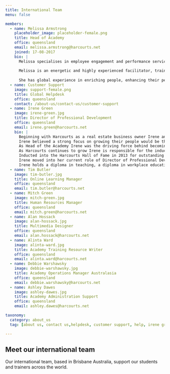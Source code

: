 ```yaml
---
title: International Team
menu: false

members:
  - name: Melissa Armstrong
    placeholder_image: placeholder-female.png
    title: Head of Academy
    office: queensland
    email: melissa.armstrong@harcourts.net
    joined: 17-08-2017
    bio: |
      Melissa specialises in employee engagement and performance services. Melissa, joins us from Flight Centre where she has worked since 2003, firstly in senior finance roles, before embarking on her successful career in the learning and development sphere. Prior to this, she spent 10 years working in some of the world’s leading retail, media and finance organisations in Australia, the United Kingdom and Singapore. Melissa is a qualified CPA and holds a Bachelor of Business and a Diploma of Neuroleadership. 
      
      Melissa is an energetic and highly experienced facilitator, trainer and speaker.
      
      She has global experience in enriching people, enhancing their performance and converting their potential. Highly driven and creative, she has a unique presentation style that helps her unite and motivate an audience.
  - name: Customer Support
    image: support-female.png
    title: Global Helpdesk
    office: queensland
    contact: /about-us/contact-us/customer-support
  - name: Irene Green
    image: irene-green.jpg
    title: Director of Professional Development
    office: queensland
    email: irene.green@harcourts.net
    bio: |
      Beginning with Harcourts as a real estate business owner Irene and husband Mike were the number 1 franchise for New Zealand. Moving to Australia in 1997 the duo began the global expansion of Harcourts and ultimately purchased the company with partner Paul Wright in 2000.
      Irene believed a strong focus on growing their people would be their point of difference and has been an integral part of Harcourts Academy for over 25 years introducing successful and diverse programmes in Harcourts training rooms across 10 countries as well as online. 
      As Head of the Academy Irene was the driving force behind becoming a Registered Training Organisation in Australia in 2004 and developing affiliations with industry training providers in New Zealand, South Africa and Indonesia.
      As Harcourts continues to grow Irene is responsible for the induction of new countries and works closely with the Harcourts Heads of Department and new corporate teams as well as travelling frequently to support our existing operations dotted around the globe.
      Inducted into the Harcourts Hall of Fame in 2013 for outstanding contribution Irene continues to champion international projects such as Harcourts Inspirational Women, Harcourts Future Leaders and our corporate One Team Leadership training programme.
      Irene moved into her current role of Director of Professional Development in August 2017.
      Irene holds a diploma in teaching, a diploma in workplace education and a diploma in business (real estate).
  - name: Tim Butler
    image: tim-butler.jpg
    title: Online Learning Manager
    office: queensland
    email: tim.butler@harcourts.net
  - name: Mitch Green
    image: mitch-green.jpg
    title: Human Resources Manager
    office: queensland
    email: mitch.green@harcourts.net
  - name: Alan Hossack
    image: alan-hossack.jpg
    title: Multimedia Designer
    office: queensland
    email: alan.hossack@harcourts.net
  - name: Alinta Ward
    image: alinta-ward.jpg
    title: Academy Training Resource Writer
    office: queensland
    email: alinta.ward@harcourts.net
  - name: Debbie Warshawsky
    image: debbie-warshawsky.jpg
    title: Academy Operations Manager Australasia
    office: queensland
    email: debbie.warshawsky@harcourts.net
  - name: Ashley Dawes
    image: ashley-dawes.jpg
    title: Academy Administration Support
    office: queensland
    email: ashley.dawes@harcourts.net

taxonomy:
  category: about_us
  tag: [about us, contact us,helpdesk, customer support, help, irene green, debbie ]

---
```

## Meet our international team

Our international team, based in Brisbane Australia, support our students and trainers across the world.
